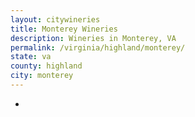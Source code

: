 ```yaml
---
layout: citywineries
title: Monterey Wineries
description: Wineries in Monterey, VA
permalink: /virginia/highland/monterey/
state: va
county: highland
city: monterey
---
```

-
